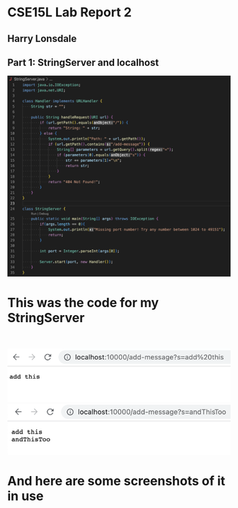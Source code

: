# CSE15L Lab Report 2
## Harry Lonsdale

## Part 1: StringServer and localhost
![Image](StringServerCode.png)
# This was the code for my StringServer
<br/><br/>
![Image](add%20this.png)
<br/>
![Image](andThisToo.png)
# And here are some screenshots of it in use
<br/>

